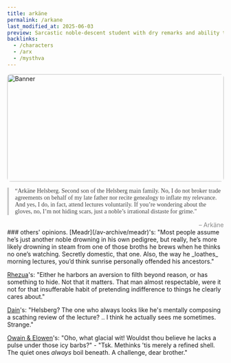 ```yaml
---
title: arkäne
permalink: /arkane
last_modified_at: 2025-06-03
preview: Sarcastic noble-descent student with dry remarks and ability to read the past
backlinks:
  - /characters
  - /arx
  - /mysthva
---
```


<div style="position:relative;width:100%;height:250px;overflow:hidden;border-radius:8px;">
  <img src="{{ site.baseurl }}/assets/Untitled4_20250604192342.png" alt="Banner" style="width:100%;height:100%;object-fit:cover;object-position:50% 5%;position:absolute;top:0;left:0;z-index:1;">
  <div style="position:absolute;top:-1000px;left:-1000px;width:3000px;height:3000px;background:linear-gradient(135deg, rgba(255,255,255,0) 45%, rgba(255,255,255,0.15) 50%, rgba(255,255,255,0) 55%);animation:shimmer 2.5s linear infinite;z-index:2;pointer-events:none;"></div>
</div>

<style>
@keyframes shimmer {
  0%   { transform: translate(-1500px, -1500px); }
  100% { transform: translate(1500px, 1500px); }
}
</style>

<div style="font-family: Georgia, serif; font-size: 1em; color: #444; border-left: 4px solid #ccc; padding-left: 1em; margin: 1em 0;">“Arkäne Helsberg. Second son of the Helsberg main family. No, I do not broker trade agreements on behalf of my late father nor recite genealogy to inflate my relevance. And yes, I do, in fact, attend lectures voluntarily.  If you’re wondering about the gloves, no, I’m not hiding scars, just a noble’s irrational distaste for grime."</div><span style="display: block; margin-top: 0.5em; text-align: right; color: #888;">– Arkäne</span>
### others' opinions.
[Meadr](/av-archive/meadr)'s: "Most people assume he’s just another noble drowning in his own pedigree, but really, he’s more likely drowning in steam from one of those broths he brews when he thinks no one’s watching. Secretly domestic, that one. Also, the way he _loathes_ morning lectures, you’d think sunrise personally offended his ancestors."

[Rhezua](/av-archive/rhezua)'s: "Either he harbors an aversion to filth beyond reason, or has something to hide. Not that it matters. That man almost respectable, were it not for that insufferable habit of pretending indifference to things he clearly cares about."

[Dain](/av-archive/dain)'s: "Helsberg? The one who always looks like he's mentally composing a scathing review of the lecture? .. I think he actually sees me sometimes. Strange."

[Owain & Elowen](/av-archive/owain&elowen)'s: "Oho, what glacial wit! Wouldst thou believe he lacks a pulse under those icy barbs?" - "Tsk. Methinks 'tis merely a refined shell. The quiet ones _always_ boil beneath. A challenge, dear brother."


